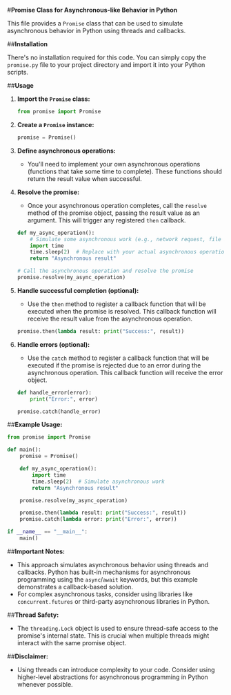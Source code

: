 #**Promise Class for Asynchronous-like Behavior in Python**

This file provides a `Promise` class that can be used to simulate asynchronous behavior in Python using threads and callbacks.

##**Installation**

There's no installation required for this code. You can simply copy the `promise.py` file to your project directory and import it into your Python scripts.

##**Usage**

1. **Import the `Promise` class:**

   ```python
   from promise import Promise
   ```

2. **Create a `Promise` instance:**

   ```python
   promise = Promise()
   ```

3. **Define asynchronous operations:**

   - You'll need to implement your own asynchronous operations (functions that take some time to complete). These functions should return the result value when successful.

4. **Resolve the promise:**

   - Once your asynchronous operation completes, call the `resolve` method of the promise object, passing the result value as an argument. This will trigger any registered `then` callback.

   ```python
   def my_async_operation():
       # Simulate some asynchronous work (e.g., network request, file I/O)
       import time
       time.sleep(2)  # Replace with your actual asynchronous operation
       return "Asynchronous result"

   # Call the asynchronous operation and resolve the promise
   promise.resolve(my_async_operation)
   ```

5. **Handle successful completion (optional):**

   - Use the `then` method to register a callback function that will be executed when the promise is resolved. This callback function will receive the result value from the asynchronous operation.

   ```python
   promise.then(lambda result: print("Success:", result))
   ```

6. **Handle errors (optional):**

   - Use the `catch` method to register a callback function that will be executed if the promise is rejected due to an error during the asynchronous operation. This callback function will receive the error object.

   ```python
   def handle_error(error):
       print("Error:", error)

   promise.catch(handle_error)
   ```

##**Example Usage:**

```python
from promise import Promise

def main():
    promise = Promise()

    def my_async_operation():
        import time
        time.sleep(2)  # Simulate asynchronous work
        return "Asynchronous result"

    promise.resolve(my_async_operation)

    promise.then(lambda result: print("Success:", result))
    promise.catch(lambda error: print("Error:", error))

if __name__ == "__main__":
    main()
```

##**Important Notes:**

- This approach simulates asynchronous behavior using threads and callbacks. Python has built-in mechanisms for asynchronous programming using the `async`/`await` keywords, but this example demonstrates a callback-based solution.
- For complex asynchronous tasks, consider using libraries like `concurrent.futures` or third-party asynchronous libraries in Python.

##**Thread Safety:**

- The `threading.Lock` object is used to ensure thread-safe access to the promise's internal state. This is crucial when multiple threads might interact with the same promise object.

##**Disclaimer:**

- Using threads can introduce complexity to your code. Consider using higher-level abstractions for asynchronous programming in Python whenever possible.
